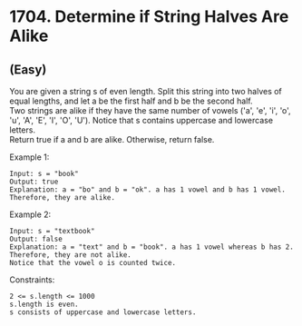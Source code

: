 # 1704. Determine if String Halves Are Alike
## (Easy)

You are given a string s of even length. Split this string into two halves of equal lengths, and let a be the first half and b be the second half.
<br>
Two strings are alike if they have the same number of vowels ('a', 'e', 'i', 'o', 'u', 'A', 'E', 'I', 'O', 'U'). Notice that s contains uppercase and lowercase letters.
<br>
Return true if a and b are alike. Otherwise, return false.
<br>
 

Example 1:

```
Input: s = "book"
Output: true
Explanation: a = "bo" and b = "ok". a has 1 vowel and b has 1 vowel. Therefore, they are alike.
```

Example 2:

```
Input: s = "textbook"
Output: false
Explanation: a = "text" and b = "book". a has 1 vowel whereas b has 2. Therefore, they are not alike.
Notice that the vowel o is counted twice.
```

Constraints:

```
2 <= s.length <= 1000
s.length is even.
s consists of uppercase and lowercase letters.
```
